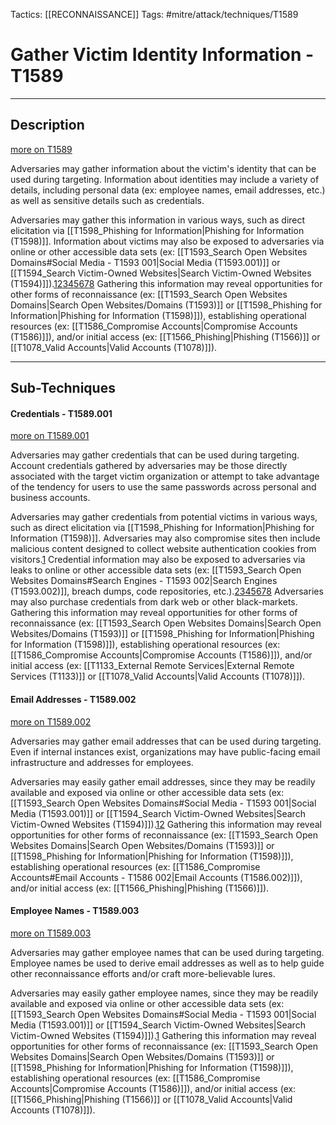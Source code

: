 Tactics: [[RECONNAISSANCE]]
Tags: #mitre/attack/techniques/T1589 

# Gather Victim Identity Information - T1589
---
## Description
[more on T1589](https://attack.mitre.org/techniques/T1589)

Adversaries may gather information about the victim's identity that can be used during targeting. Information about identities may include a variety of details, including personal data (ex: employee names, email addresses, etc.) as well as sensitive details such as credentials.

Adversaries may gather this information in various ways, such as direct elicitation via [[T1598_Phishing for Information|Phishing for Information (T1598)]]. Information about victims may also be exposed to adversaries via online or other accessible data sets (ex: [[T1593_Search Open Websites Domains#Social Media - T1593 001|Social Media (T1593.001)]] or [[T1594_Search Victim-Owned Websites|Search Victim-Owned Websites (T1594)]]).[1](https://www.opm.gov/cybersecurity/cybersecurity-incidents/)[2](https://www.theregister.com/2017/09/26/deloitte_leak_github_and_google/)[3](https://www.theregister.com/2015/02/28/uber_subpoenas_github_for_hacker_details/)[4](https://labs.detectify.com/2016/04/28/slack-bot-token-leakage-exposing-business-critical-information/)[5](https://www.forbes.com/sites/runasandvik/2014/01/14/attackers-scrape-github-for-cloud-service-credentials-hijack-account-to-mine-virtual-currency/#242c479d3196)[6](https://github.com/dxa4481/truffleHog)[7](https://github.com/michenriksen/gitrob)[8](https://www.cnet.com/news/massive-breach-leaks-773-million-emails-21-million-passwords/) Gathering this information may reveal opportunities for other forms of reconnaissance (ex: [[T1593_Search Open Websites Domains|Search Open Websites/Domains (T1593)]] or [[T1598_Phishing for Information|Phishing for Information (T1598)]]), establishing operational resources (ex: [[T1586_Compromise Accounts|Compromise Accounts (T1586)]]), and/or initial access (ex: [[T1566_Phishing|Phishing (T1566)]] or [[T1078_Valid Accounts|Valid Accounts (T1078)]]).

---
## Sub-Techniques

#### Credentials - T1589.001
[more on T1589.001](https://attack.mitre.org/techniques/T1589/001)

Adversaries may gather credentials that can be used during targeting. Account credentials gathered by adversaries may be those directly associated with the target victim organization or attempt to take advantage of the tendency for users to use the same passwords across personal and business accounts.

Adversaries may gather credentials from potential victims in various ways, such as direct elicitation via [[T1598_Phishing for Information|Phishing for Information (T1598)]]. Adversaries may also compromise sites then include malicious content designed to collect website authentication cookies from visitors.[1](https://cybersecurity.att.com/blogs/labs-research/scanbox-a-reconnaissance-framework-used-on-watering-hole-attacks) Credential information may also be exposed to adversaries via leaks to online or other accessible data sets (ex: [[T1593_Search Open Websites Domains#Search Engines - T1593 002|Search Engines (T1593.002)]], breach dumps, code repositories, etc.).[2](https://www.theregister.com/2017/09/26/deloitte_leak_github_and_google/)[3](https://www.theregister.com/2015/02/28/uber_subpoenas_github_for_hacker_details/)[4](https://labs.detectify.com/2016/04/28/slack-bot-token-leakage-exposing-business-critical-information/)[5](https://www.forbes.com/sites/runasandvik/2014/01/14/attackers-scrape-github-for-cloud-service-credentials-hijack-account-to-mine-virtual-currency/#242c479d3196)[6](https://github.com/dxa4481/truffleHog)[7](https://github.com/michenriksen/gitrob)[8](https://www.cnet.com/news/massive-breach-leaks-773-million-emails-21-million-passwords/) Adversaries may also purchase credentials from dark web or other black-markets. Gathering this information may reveal opportunities for other forms of reconnaissance (ex: [[T1593_Search Open Websites Domains|Search Open Websites/Domains (T1593)]] or [[T1598_Phishing for Information|Phishing for Information (T1598)]]), establishing operational resources (ex: [[T1586_Compromise Accounts|Compromise Accounts (T1586)]]), and/or initial access (ex: [[T1133_External Remote Services|External Remote Services (T1133)]] or [[T1078_Valid Accounts|Valid Accounts (T1078)]]).

#### Email Addresses - T1589.002
[more on T1589.002](https://attack.mitre.org/techniques/T1589/002)

Adversaries may gather email addresses that can be used during targeting. Even if internal instances exist, organizations may have public-facing email infrastructure and addresses for employees.

Adversaries may easily gather email addresses, since they may be readily available and exposed via online or other accessible data sets (ex: [[T1593_Search Open Websites Domains#Social Media - T1593 001|Social Media (T1593.001)]] or [[T1594_Search Victim-Owned Websites|Search Victim-Owned Websites (T1594)]]).[1](https://www.hackers-arise.com/email-scraping-and-maltego)[2](https://www.cnet.com/news/massive-breach-leaks-773-million-emails-21-million-passwords/) Gathering this information may reveal opportunities for other forms of reconnaissance (ex: [[T1593_Search Open Websites Domains|Search Open Websites/Domains (T1593)]] or [[T1598_Phishing for Information|Phishing for Information (T1598)]]), establishing operational resources (ex: [[T1586_Compromise Accounts#Email Accounts - T1586 002|Email Accounts (T1586.002)]]), and/or initial access (ex: [[T1566_Phishing|Phishing (T1566)]]).

#### Employee Names - T1589.003
[more on T1589.003](https://attack.mitre.org/techniques/T1589/003)

Adversaries may gather employee names that can be used during targeting. Employee names be used to derive email addresses as well as to help guide other reconnaissance efforts and/or craft more-believable lures.

Adversaries may easily gather employee names, since they may be readily available and exposed via online or other accessible data sets (ex: [[T1593_Search Open Websites Domains#Social Media - T1593 001|Social Media (T1593.001)]] or [[T1594_Search Victim-Owned Websites|Search Victim-Owned Websites (T1594)]]).[1](https://www.opm.gov/cybersecurity/cybersecurity-incidents/) Gathering this information may reveal opportunities for other forms of reconnaissance (ex: [[T1593_Search Open Websites Domains|Search Open Websites/Domains (T1593)]] or [[T1598_Phishing for Information|Phishing for Information (T1598)]]), establishing operational resources (ex: [[T1586_Compromise Accounts|Compromise Accounts (T1586)]]), and/or initial access (ex: [[T1566_Phishing|Phishing (T1566)]] or [[T1078_Valid Accounts|Valid Accounts (T1078)]]).